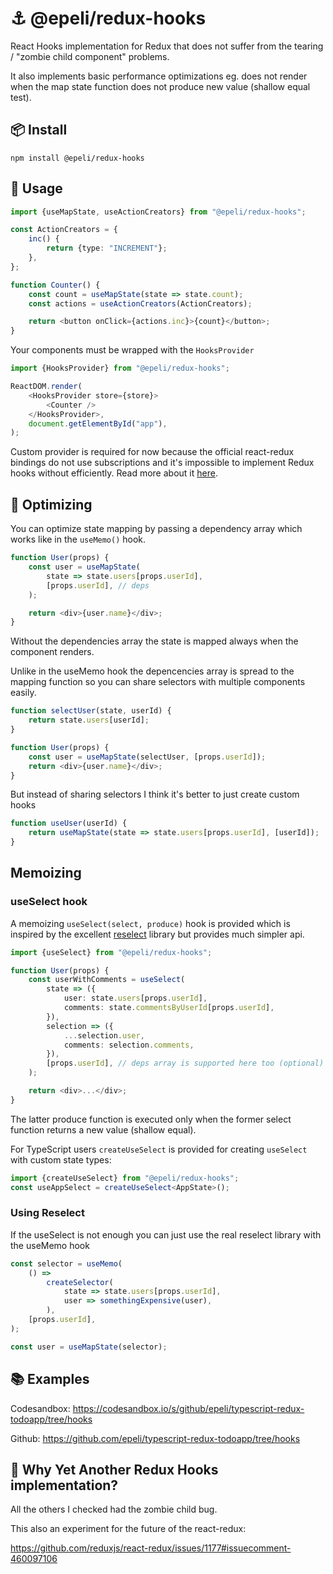 # ⚓ @epeli/redux-hooks

React Hooks implementation for Redux that does not suffer from the tearing /
"zombie child component" problems.

It also implements basic performance optimizations eg. does not render when the
map state function does not produce new value (shallow equal test).

## 📦 Install

    npm install @epeli/redux-hooks

## 📖 Usage

```ts
import {useMapState, useActionCreators} from "@epeli/redux-hooks";

const ActionCreators = {
    inc() {
        return {type: "INCREMENT"};
    },
};

function Counter() {
    const count = useMapState(state => state.count);
    const actions = useActionCreators(ActionCreators);

    return <button onClick={actions.inc}>{count}</button>;
}
```

Your components must be wrapped with the `HooksProvider`

```ts
import {HooksProvider} from "@epeli/redux-hooks";

ReactDOM.render(
    <HooksProvider store={store}>
        <Counter />
    </HooksProvider>,
    document.getElementById("app"),
);
```

Custom provider is required for now because the official react-redux bindings
do not use subscriptions and it's impossible to implement Redux hooks without
efficiently. Read more about it
[here](https://github.com/reduxjs/react-redux/issues/1177).

## 🚀 Optimizing

You can optimize state mapping by passing a dependency array which works like
in the `useMemo()` hook.

```ts
function User(props) {
    const user = useMapState(
        state => state.users[props.userId],
        [props.userId], // deps
    );

    return <div>{user.name}</div>;
}
```

Without the dependencies array the state is mapped always when the component
renders.

Unlike in the useMemo hook the depencencies array is spread to the mapping
function so you can share selectors with multiple components easily.

```ts
function selectUser(state, userId) {
    return state.users[userId];
}

function User(props) {
    const user = useMapState(selectUser, [props.userId]);
    return <div>{user.name}</div>;
}
```

But instead of sharing selectors I think it's better to just create custom hooks

```ts
function useUser(userId) {
    return useMapState(state => state.users[props.userId], [userId]);
}
```

## Memoizing

### useSelect hook

A memoizing `useSelect(select, produce)` hook is provided which is inspired
by the excellent [reselect][] library but provides much simpler api.

```ts
import {useSelect} from "@epeli/redux-hooks";

function User(props) {
    const userWithComments = useSelect(
        state => ({
            user: state.users[props.userId],
            comments: state.commentsByUserId[props.userId],
        }),
        selection => ({
            ...selection.user,
            comments: selection.comments,
        }),
        [props.userId], // deps array is supported here too (optional)
    );

    return <div>...</div>;
}
```

The latter produce function is executed only when the former select function
returns a new value (shallow equal).

For TypeScript users `createUseSelect` is provided for creating `useSelect`
with custom state types:

```ts
import {createUseSelect} from "@epeli/redux-hooks";
const useAppSelect = createUseSelect<AppState>();
```

[reselect]: https://github.com/reduxjs/reselect

### Using Reselect

If the useSelect is not enough you can just use the real reselect library
with the useMemo hook

```ts
const selector = useMemo(
    () =>
        createSelector(
            state => state.users[props.userId],
            user => somethingExpensive(user),
        ),
    [props.userId],
);

const user = useMapState(selector);
```

## 📚 Examples

Codesandbox: https://codesandbox.io/s/github/epeli/typescript-redux-todoapp/tree/hooks

Github: https://github.com/epeli/typescript-redux-todoapp/tree/hooks

## 🤔 Why Yet Another Redux Hooks implementation?

All the others I checked had the zombie child bug.

This also an experiment for the future of the react-redux:

https://github.com/reduxjs/react-redux/issues/1177#issuecomment-460097106
